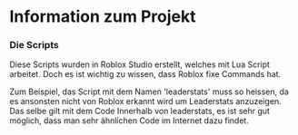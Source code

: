 # Information zum Projekt

### Die Scripts

Diese Scripts wurden in Roblox Studio erstellt, welches mit Lua Script arbeitet. Doch es ist wichtig zu wissen, dass Roblox fixe Commands hat.

Zum Beispiel, das Script mit dem Namen 'leaderstats' muss so heissen, da es ansonsten nicht von Roblox erkannt wird um Leaderstats anzuzeigen.
Das selbe gilt mit dem Code Innerhalb von leaderstats, es ist sehr gut möglich, dass man sehr ähnlichen Code im Internet dazu findet.
